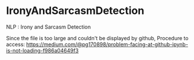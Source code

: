 # IronyAndSarcasmDetection
NLP : Irony and Sarcasm Detection

Since the file is too large and couldn't be displayed by github,
Procedure to access: https://medium.com/@pg170898/problem-facing-at-github-ipynb-is-not-loading-f986a04649f3
